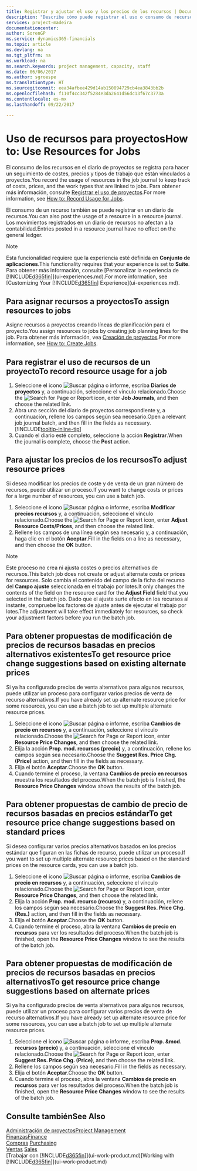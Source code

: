 ```yaml
---
title: Registrar y ajustar el uso y los precios de los recursos | Documentos de Microsoft
description: "Describe cómo puede registrar el uso o consumo de recursos asociados a un proyecto, para realizar el seguimiento y administrar costes, precios y tipos de trabajo."
services: project-madeira
documentationcenter: 
author: SorenGP
ms.service: dynamics365-financials
ms.topic: article
ms.devlang: na
ms.tgt_pltfrm: na
ms.workload: na
ms.search.keywords: project management, capacity, staff
ms.date: 06/06/2017
ms.author: sgroespe
ms.translationtype: HT
ms.sourcegitcommit: eea34afbee429d14ab150894729cb4ea3843bb2b
ms.openlocfilehash: f110f4cc342f5284e3da2641d56dc13f67c3773a
ms.contentlocale: es-mx
ms.lasthandoff: 09/22/2017

---
```

# <a name="how-to-use-resources-for-jobs"></a><span data-ttu-id="b50a6-103">Uso de recursos para proyectos</span><span class="sxs-lookup"><span data-stu-id="b50a6-103">How to: Use Resources for Jobs</span></span>
<span data-ttu-id="b50a6-104">El consumo de los recursos en el diario de proyectos se registra para hacer un seguimiento de costes, precios y tipos de trabajo que están vinculados a proyectos.</span><span class="sxs-lookup"><span data-stu-id="b50a6-104">You record the usage of resources in the job journal to keep track of costs, prices, and the work types that are linked to jobs.</span></span> <span data-ttu-id="b50a6-105">Para obtener más información, consulte [Registrar el uso de proyectos](projects-how-record-job-usage.md).</span><span class="sxs-lookup"><span data-stu-id="b50a6-105">For more information, see [How to: Record Usage for Jobs](projects-how-record-job-usage.md).</span></span>

<span data-ttu-id="b50a6-106">El consumo de un recurso también se puede registrar en un diario de recursos.</span><span class="sxs-lookup"><span data-stu-id="b50a6-106">You can also post the usage of a resource in a resource journal.</span></span> <span data-ttu-id="b50a6-107">Los movimientos registrados en un diario de recursos no afectan a la contabilidad.</span><span class="sxs-lookup"><span data-stu-id="b50a6-107">Entries posted in a resource journal have no effect on the general ledger.</span></span>

> [!NOTE]  
>   <span data-ttu-id="b50a6-108">Esta funcionalidad requiere que la experiencia esté definida en **Conjunto de aplicaciones**.</span><span class="sxs-lookup"><span data-stu-id="b50a6-108">This functionality requires that your experience is set to **Suite**.</span></span> <span data-ttu-id="b50a6-109">Para obtener más información, consulte [Personalizar la experiencia de [!INCLUDE[d365fin](includes/d365fin_md.md)]](ui-experiences.md).</span><span class="sxs-lookup"><span data-stu-id="b50a6-109">For more information, see [Customizing Your [!INCLUDE[d365fin](includes/d365fin_md.md)] Experience](ui-experiences.md).</span></span>

## <a name="to-assign-resources-to-jobs"></a><span data-ttu-id="b50a6-110">Para asignar recursos a proyectos</span><span class="sxs-lookup"><span data-stu-id="b50a6-110">To assign resources to jobs</span></span>
<span data-ttu-id="b50a6-111">Asigne recursos a proyectos creando líneas de planificación para el proyecto.</span><span class="sxs-lookup"><span data-stu-id="b50a6-111">You assign resources to jobs by creating job planning lines for the job.</span></span> <span data-ttu-id="b50a6-112">Para obtener más información, vea [Creación de proyectos](projects-how-create-jobs.md).</span><span class="sxs-lookup"><span data-stu-id="b50a6-112">For more information, see [How to: Create Jobs](projects-how-create-jobs.md).</span></span>

## <a name="to-record-resource-usage-for-a-job"></a><span data-ttu-id="b50a6-113">Para registrar el uso de recursos de un proyecto</span><span class="sxs-lookup"><span data-stu-id="b50a6-113">To record resource usage for a job</span></span>
1. <span data-ttu-id="b50a6-114">Seleccione el icono ![Buscar página o informe](media/ui-search/search_small.png "icono Buscar página o informe"), escriba **Diarios de proyectos** y, a continuación, seleccione el vínculo relacionado.</span><span class="sxs-lookup"><span data-stu-id="b50a6-114">Choose the ![Search for Page or Report](media/ui-search/search_small.png "Search for Page or Report icon") icon, enter **Job Journals**, and then choose the related link.</span></span>
2. <span data-ttu-id="b50a6-115">Abra una sección del diario de proyectos correspondiente y, a continuación, rellene los campos según sea necesario.</span><span class="sxs-lookup"><span data-stu-id="b50a6-115">Open a relevant job journal batch, and then fill in the fields as necessary.</span></span> [!INCLUDE[tooltip-inline-tip](includes/tooltip-inline-tip_md.md)]
3. <span data-ttu-id="b50a6-116">Cuando el diario esté completo, seleccione la acción **Registrar**.</span><span class="sxs-lookup"><span data-stu-id="b50a6-116">When the journal is complete, choose the **Post** action.</span></span>

## <a name="to-adjust-resource-prices"></a><span data-ttu-id="b50a6-117">Para ajustar los precios de los recursos</span><span class="sxs-lookup"><span data-stu-id="b50a6-117">To adjust resource prices</span></span>
<span data-ttu-id="b50a6-118">Si desea modificar los precios de coste y de venta de un gran número de recursos, puede utilizar un proceso.</span><span class="sxs-lookup"><span data-stu-id="b50a6-118">If you want to change costs or prices for a large number of resources, you can use a batch job.</span></span>  

1. <span data-ttu-id="b50a6-119">Seleccione el icono ![Buscar página o informe](media/ui-search/search_small.png "icono Buscar página o informe"), escriba **Modificar precios recursos** y, a continuación, seleccione el vínculo relacionado.</span><span class="sxs-lookup"><span data-stu-id="b50a6-119">Choose the ![Search for Page or Report](media/ui-search/search_small.png "Search for Page or Report icon") icon, enter **Adjust Resource Costs/Prices**, and then choose the related link.</span></span>
2. <span data-ttu-id="b50a6-120">Rellene los campos de una línea según sea necesario y, a continuación, haga clic en el botón **Aceptar**.</span><span class="sxs-lookup"><span data-stu-id="b50a6-120">Fill in the fields on a line as necessary, and then choose the **OK** button.</span></span>

> [!NOTE]  
>   <span data-ttu-id="b50a6-121">Este proceso no crea ni ajusta costes o precios alternativos de recursos.</span><span class="sxs-lookup"><span data-stu-id="b50a6-121">This batch job does not create or adjust alternate costs or prices for resources.</span></span> <span data-ttu-id="b50a6-122">Solo cambia el contenido del campo de la ficha del recurso del **Campo ajuste** seleccionada en el trabajo por lotes.</span><span class="sxs-lookup"><span data-stu-id="b50a6-122">It only changes the contents of the field on the resource card for the **Adjust Field** field that you selected in the batch job.</span></span> <span data-ttu-id="b50a6-123">Dado que el ajuste surte efecto en los recursos al instante, compruebe los factores de ajuste antes de ejecutar el trabajo por lotes.</span><span class="sxs-lookup"><span data-stu-id="b50a6-123">The adjustment will take effect immediately for resources, so check your adjustment factors before you run the batch job.</span></span>

## <a name="to-get-resource-price-change-suggestions-based-on-existing-alternate-prices"></a><span data-ttu-id="b50a6-124">Para obtener propuestas de modificación de precios de recursos basadas en precios alternativos existentes</span><span class="sxs-lookup"><span data-stu-id="b50a6-124">To get resource price change suggestions based on existing alternate prices</span></span>
<span data-ttu-id="b50a6-125">Si ya ha configurado precios de venta alternativos para algunos recursos, puede utilizar un proceso para configurar varios precios de venta de recurso alternativos.</span><span class="sxs-lookup"><span data-stu-id="b50a6-125">If you have already set up alternate resource price for some resources, you can use a batch job to set up multiple alternate resource prices.</span></span>

1. <span data-ttu-id="b50a6-126">Seleccione el icono ![Buscar página o informe](media/ui-search/search_small.png "icono Buscar página o informe"), escriba **Cambios de precio en recursos** y, a continuación, seleccione el vínculo relacionado.</span><span class="sxs-lookup"><span data-stu-id="b50a6-126">Choose the ![Search for Page or Report](media/ui-search/search_small.png "Search for Page or Report icon") icon, enter **Resource Price Changes**, and then choose the related link.</span></span>
2. <span data-ttu-id="b50a6-127">Elija la acción **Prop. mod. recursos (precio)** y, a continuación, rellene los campos según sea necesario.</span><span class="sxs-lookup"><span data-stu-id="b50a6-127">Choose the **Suggest Res. Price Chg. (Price)** action, and then fill in the fields as necessary.</span></span>
3. <span data-ttu-id="b50a6-128">Elija el botón **Aceptar**.</span><span class="sxs-lookup"><span data-stu-id="b50a6-128">Choose the **OK** button.</span></span>  
4. <span data-ttu-id="b50a6-129">Cuando termine el proceso, la ventana **Cambios de precio en recursos** muestra los resultados del proceso.</span><span class="sxs-lookup"><span data-stu-id="b50a6-129">When the batch job is finished, the **Resource Price Changes** window shows the results of the batch job.</span></span>

## <a name="to-get-resource-price-change-suggestions-based-on-standard-prices"></a><span data-ttu-id="b50a6-130">Para obtener propuestas de cambio de precio de recursos basadas en precios estándar</span><span class="sxs-lookup"><span data-stu-id="b50a6-130">To get resource price change suggestions based on standard prices</span></span>
<span data-ttu-id="b50a6-131">Si desea configurar varios precios alternativos basados en los precios estándar que figuran en las fichas de recurso, puede utilizar un proceso.</span><span class="sxs-lookup"><span data-stu-id="b50a6-131">If you want to set up multiple alternate resource prices based on the standard prices on the resource cards, you can use a batch job.</span></span>  

1. <span data-ttu-id="b50a6-132">Seleccione el icono ![Buscar página o informe](media/ui-search/search_small.png "icono Buscar página o informe"), escriba **Cambios de precio en recursos** y, a continuación, seleccione el vínculo relacionado.</span><span class="sxs-lookup"><span data-stu-id="b50a6-132">Choose the ![Search for Page or Report](media/ui-search/search_small.png "Search for Page or Report icon") icon, enter **Resource Price Changes**, and then choose the related link.</span></span>
2. <span data-ttu-id="b50a6-133">Elija la acción **Prop. mod. recurso (recurso)** y, a continuación, rellene los campos según sea necesario.</span><span class="sxs-lookup"><span data-stu-id="b50a6-133">Choose the **Suggest Res. Price Chg. (Res.)** action, and then fill in the fields as necessary.</span></span>  
3. <span data-ttu-id="b50a6-134">Elija el botón **Aceptar**.</span><span class="sxs-lookup"><span data-stu-id="b50a6-134">Choose the **OK** button.</span></span>  
4. <span data-ttu-id="b50a6-135">Cuando termine el proceso, abra la ventana **Cambios de precio en recursos** para ver los resultados del proceso.</span><span class="sxs-lookup"><span data-stu-id="b50a6-135">When the batch job is finished, open the **Resource Price Changes** window to see the results of the batch job.</span></span>

## <a name="to-get-resource-price-change-suggestions-based-on-alternate-prices"></a><span data-ttu-id="b50a6-136">Para obtener propuestas de modificación de precios de recursos basadas en precios alternativos</span><span class="sxs-lookup"><span data-stu-id="b50a6-136">To get resource price change suggestions based on alternate prices</span></span>
<span data-ttu-id="b50a6-137">Si ya ha configurado precios de venta alternativos para algunos recursos, puede utilizar un proceso para configurar varios precios de venta de recurso alternativos.</span><span class="sxs-lookup"><span data-stu-id="b50a6-137">If you have already set up alternate resource price for some resources, you can use a batch job to set up multiple alternate resource prices.</span></span>

1. <span data-ttu-id="b50a6-138">Seleccione el icono ![Buscar página o informe](media/ui-search/search_small.png "icono Buscar página o informe"), escriba **Prop. &mod. recursos (precio)** y, a continuación, seleccione el vínculo relacionado.</span><span class="sxs-lookup"><span data-stu-id="b50a6-138">Choose the ![Search for Page or Report](media/ui-search/search_small.png "Search for Page or Report icon") icon, enter **Suggest Res. Price Chg. (Price)**, and then choose the related link.</span></span>  
2. <span data-ttu-id="b50a6-139">Rellene los campos según sea necesario.</span><span class="sxs-lookup"><span data-stu-id="b50a6-139">Fill in the fields as necessary.</span></span>
3. <span data-ttu-id="b50a6-140">Elija el botón **Aceptar**.</span><span class="sxs-lookup"><span data-stu-id="b50a6-140">Choose the **OK** button.</span></span>  
4. <span data-ttu-id="b50a6-141">Cuando termine el proceso, abra la ventana **Cambios de precio en recursos** para ver los resultados del proceso.</span><span class="sxs-lookup"><span data-stu-id="b50a6-141">When the batch job is finished, open the **Resource Price Changes** window to see the results of the batch job.</span></span>

## <a name="see-also"></a><span data-ttu-id="b50a6-142">Consulte también</span><span class="sxs-lookup"><span data-stu-id="b50a6-142">See Also</span></span>
[<span data-ttu-id="b50a6-143">Administración de proyectos</span><span class="sxs-lookup"><span data-stu-id="b50a6-143">Project Management</span></span>](projects-manage-projects.md)  
[<span data-ttu-id="b50a6-144">Finanzas</span><span class="sxs-lookup"><span data-stu-id="b50a6-144">Finance</span></span>](finance.md)  
<span data-ttu-id="b50a6-145">[Compras](purchasing-manage-purchasing.md)       </span><span class="sxs-lookup"><span data-stu-id="b50a6-145">[Purchasing](purchasing-manage-purchasing.md)       </span></span>  
<span data-ttu-id="b50a6-146">[Ventas](sales-manage-sales.md)   </span><span class="sxs-lookup"><span data-stu-id="b50a6-146">[Sales](sales-manage-sales.md)   </span></span>  
<span data-ttu-id="b50a6-147">[Trabajar con [!INCLUDE[d365fin](includes/d365fin_md.md)]](ui-work-product.md)</span><span class="sxs-lookup"><span data-stu-id="b50a6-147">[Working with [!INCLUDE[d365fin](includes/d365fin_md.md)]](ui-work-product.md)</span></span>  

